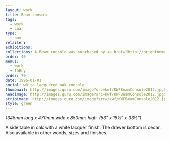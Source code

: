 ```yaml
---
layout: work
title: Beam console
tags:
  - work
  - caa
type:
  - buy
retailer:
exhibitions:
collections: A Beam console was purchased by <a href="http://brightonmuseums.org.uk/hove" alt="Hove Museum and Art Gallery">Hove Museum and Art Gallery</a> for the South East Art & Craft collection.
order: 40
menus:
  - work
  - toBuy
order: 70
date: 1996-01-01
social: white lacquered oak console
thumbnail: http://images.quru.com/image?src=kwf/KWFBeamConsole2012.jpg&top=0.05&width=175&height=175&right=0.97&fill=auto
headimage: http://images.quru.com/image?src=kwf/KWFBeamConsole2012.jpg&left10&right=0.9&top=0.15&bottom=0.9
stripimage: http://images.quru.com/image?src=/kwf/KWFBeamConsole2012.jpg&top=0.18438&bottom=0.525&left=0.03822&right=0.94268
style: green
---
```

_1345mm long x 470mm wide x 850mm high. (53” x 18&frac12;” x 33&frac12;”)_

A side table in oak with a white lacquer finish. The drawer bottom is cedar.
Also available in other woods, sizes and finishes.
